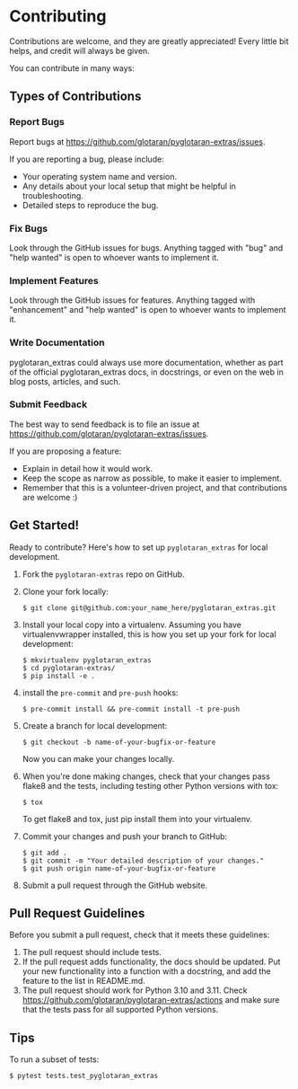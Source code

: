```{highlight} shell

```

# Contributing

Contributions are welcome, and they are greatly appreciated! Every little bit
helps, and credit will always be given.

You can contribute in many ways:

## Types of Contributions

### Report Bugs

Report bugs at <https://github.com/glotaran/pyglotaran-extras/issues>.

If you are reporting a bug, please include:

- Your operating system name and version.
- Any details about your local setup that might be helpful in troubleshooting.
- Detailed steps to reproduce the bug.

### Fix Bugs

Look through the GitHub issues for bugs. Anything tagged with "bug" and "help
wanted" is open to whoever wants to implement it.

### Implement Features

Look through the GitHub issues for features. Anything tagged with "enhancement"
and "help wanted" is open to whoever wants to implement it.

### Write Documentation

pyglotaran_extras could always use more documentation, whether as part of the
official pyglotaran_extras docs, in docstrings, or even on the web in blog posts,
articles, and such.

### Submit Feedback

The best way to send feedback is to file an issue at <https://github.com/glotaran/pyglotaran-extras/issues>.

If you are proposing a feature:

- Explain in detail how it would work.
- Keep the scope as narrow as possible, to make it easier to implement.
- Remember that this is a volunteer-driven project, and that contributions
  are welcome :)

## Get Started!

Ready to contribute? Here's how to set up `pyglotaran_extras` for local development.

1. Fork the `pyglotaran-extras` repo on GitHub.

2. Clone your fork locally:

   ```
   $ git clone git@github.com:your_name_here/pyglotaran_extras.git
   ```

3. Install your local copy into a virtualenv. Assuming you have virtualenvwrapper installed, this is how you set up your fork for local development:

   ```
   $ mkvirtualenv pyglotaran_extras
   $ cd pyglotaran-extras/
   $ pip install -e .
   ```

4. install the `pre-commit` and `pre-push` hooks:

   ```
   $ pre-commit install && pre-commit install -t pre-push
   ```

5. Create a branch for local development:

   ```
   $ git checkout -b name-of-your-bugfix-or-feature
   ```

   Now you can make your changes locally.

6. When you're done making changes, check that your changes pass flake8 and the
   tests, including testing other Python versions with tox:

   ```
   $ tox
   ```

   To get flake8 and tox, just pip install them into your virtualenv.

7. Commit your changes and push your branch to GitHub:

   ```
   $ git add .
   $ git commit -m "Your detailed description of your changes."
   $ git push origin name-of-your-bugfix-or-feature
   ```

8. Submit a pull request through the GitHub website.

## Pull Request Guidelines

Before you submit a pull request, check that it meets these guidelines:

1. The pull request should include tests.
2. If the pull request adds functionality, the docs should be updated. Put
   your new functionality into a function with a docstring, and add the
   feature to the list in README.md.
3. The pull request should work for Python 3.10 and 3.11. Check
   <https://github.com/glotaran/pyglotaran-extras/actions>
   and make sure that the tests pass for all supported Python versions.

## Tips

To run a subset of tests:

```
$ pytest tests.test_pyglotaran_extras
```
